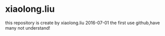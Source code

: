 # xiaolong.liu
this repository is create by xiaolong.liu
2016-07-01 the first use github,have many not understand!
